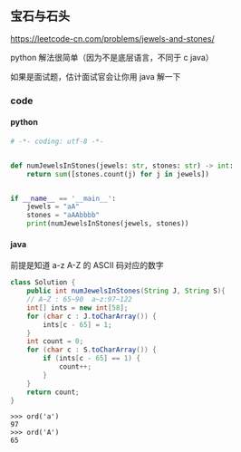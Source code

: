 ## 宝石与石头

https://leetcode-cn.com/problems/jewels-and-stones/


python 解法很简单（因为不是底层语言，不同于 c java）

如果是面试题，估计面试官会让你用 java 解一下

### code


#### python

```python
# -*- coding: utf-8 -*-


def numJewelsInStones(jewels: str, stones: str) -> int:
    return sum([stones.count(j) for j in jewels])


if __name__ == '__main__':
    jewels = "aA"
    stones = "aAAbbbb"
    print(numJewelsInStones(jewels, stones))

```

#### java

前提是知道 a-z A-Z 的 ASCII 码对应的数字

```java
class Solution {
    public int numJewelsInStones(String J, String S){
    // A~Z : 65~90  a~z:97~122
    int[] ints = new int[58];
    for (char c : J.toCharArray()) {
        ints[c - 65] = 1;
    }
    int count = 0;
    for (char c : S.toCharArray()) {
        if (ints[c - 65] == 1) {
            count++;
        }
    }
    return count;
}
```



```shell 
>>> ord('a')
97
>>> ord('A')
65
```